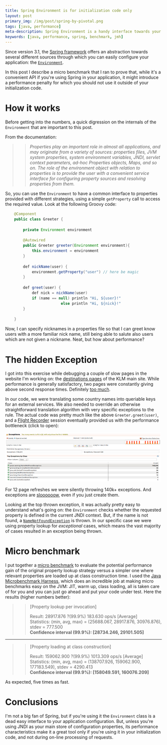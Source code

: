 ```yaml
---
title: Spring Environment is for initialization code only
layout: post
primary_img: /img/post/spring-by-pivotal.png
tags: [java, performance]
meta-description: Spring Environment is a handy interface towards your configuration, but as it introduces a performance hit it should be only used for initialization code
keywords: [java, performance, spring, benchmark, jmh]
---
```


Since version 3.1, the [Spring framework](https://spring.io/) offers an abstraction towards several different
sources through which you can easily configure your application: the [``Environment``](http://docs.spring.io/spring/docs/current/javadoc-api/org/springframework/core/env/Environment.html).

In this post I describe a micro benchmark that I ran to prove that, while it's a convenient API if you're
using Spring in your application, it might introduce a performance penalty for which you should not use it
outside of your initialization code.

How it works
============

Before getting into the numbers, a quick digression on the internals of the ``Environment`` that are important
to this post.

From the documentation:

>> _Properties play an important role in almost all applications, and may originate from a variety of sources: properties files, JVM system properties, system environment variables, JNDI, servlet context parameters, ad-hoc Properties objects, Maps, and so on. The role of the environment object with relation to properties is to provide the user with a convenient service interface for configuring property sources and resolving properties from them._

So, you can use the ``Environment`` to have a common interface to properties provided with different strategies, using
a simple ``getProperty`` call to access the required value. Look at the following Groovy code:

```java
    @Component
    public class Greeter {

        private Environment environment

        @Autowired
        public Greeter greeter(Environment environment){
            this.environment = environment
        }

        def nickName(user) {
            environment.getProperty("user") // here be magic
        }

        def greet(user) {
            def nick = nickName(user)
            if (name == null) println "Hi, ${user}!"
                         else println "Hi, ${nick}!"
        }

    }
```

Now, I can specify nicknames in a properties file so that I can greet know users with a more familiar nick name,
still being able to salute also users which are not given a nickname. Neat, but how about performance?

The hidden Exception
====================

I got into this exercise while debugging a couple of slow pages in the website I'm working on: the
[destinations pages](http://www.klm.com/destinations/nl/en/search) of the KLM main site. While performance is generally
satisfactory, two pages were constantly giving above second response times. Definitely [too much](http://www.vm.ibm.com/devpages/jelliott/evrrt.html).

In our code, we were translating some country names into queriable keys for an external services. We also needed to override
an otherwise straightforward translation algorithm with very specific exceptions to the rule. The actual code was pretty much
like the above ``Greeter.greet(user)``, and a [Flight Recorder](http://docs.oracle.com/javacomponents/jmc-5-4/jfr-runtime-guide/run.htm) session
eventually provided us with the performance bottleneck (click to open):

<a href="/img/post/exceptions.png"><img style="width: 500px" src="/img/post/exceptions.png" /></a>

For 12 page refreshes we were silently throwing 140k+ exceptions. And exceptions are
[sloooooow](http://java-performance.info/throwing-an-exception-in-java-is-very-slow/), even if you just create them.

Looking at the top thrown exception, it was actually pretty
easy to understand what's going on: the ``Environment`` checks whether the requested property is defined in the current JNDI context. But, if the
name is not found, a [``NameNotFoundException``](http://docs.oracle.com/javase/8/docs/api/javax/naming/NameNotFoundException.html) is thrown. In our specific case we were using property lookup for *exceptional* cases,
which means the vast majority of cases resulted in an exception being thrown.

Micro benchmark
===============

I put together a [micro benchmark](https://gist.github.com/skuro/648cf1d871d203a73a0c) to evaluate the potential performance gain
of the original property lookup strategy versus a simpler one where relevant properties are loaded up at class construction time. I used the
[Java Microbenchmark Harness](http://openjdk.java.net/projects/code-tools/jmh/), which does an incredible job at making micro benchmarks
easy on the JVM: JIT, warm up, class loading, all is taken care of for you and you can just go ahead and put your code under test. Here the results
(higher numbers better):

>> [Property lookup per invocation]
>>
>> Result: 28917.876 ?(99.9%) 183.630 ops/s [Average] <br />
>> Statistics: (min, avg, max) = (25688.067, 28917.876, 30976.876), stdev = 777.500 <br />
>> **Confidence interval (99.9%): [28734.246, 29101.505]**

----

>> [Property loading at class construction]
>>
>> Result: 159062.900 ?(99.9%) 1013.309 ops/s [Average] <br />
>> Statistics: (min, avg, max) = (138707.926, 159062.900, 177183.549), stdev = 4290.413 <br />
>> **Confidence interval (99.9%): [158049.591, 160076.209]**

As expected, five times as fast.

Conclusions
===========

I'm not a big fan of Spring, but if you're using it the ``Environment`` class is a dead easy interface to your application configuration. But,
unless you're using JNDI as your main store of configuration  properties,
its performance characteristics make it a great tool only if you're using it in your initialization code, and not during on-line processing of
requests.

